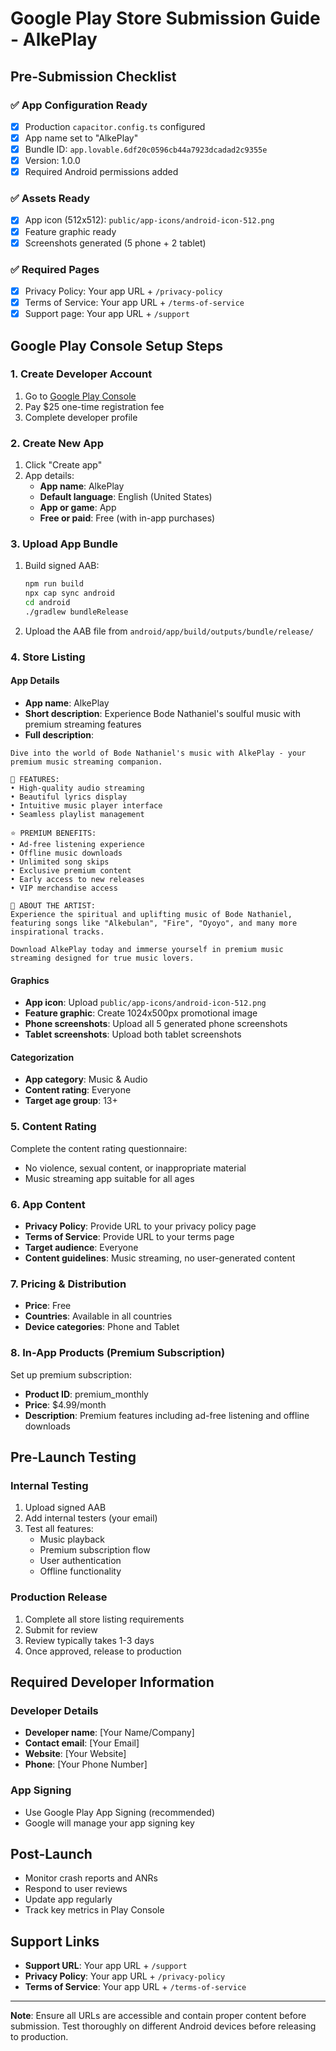 # Google Play Store Submission Guide - AlkePlay

## Pre-Submission Checklist

### ✅ App Configuration Ready
- [x] Production `capacitor.config.ts` configured
- [x] App name set to "AlkePlay"  
- [x] Bundle ID: `app.lovable.6df20c0596cb44a7923dcadad2c9355e`
- [x] Version: 1.0.0
- [x] Required Android permissions added

### ✅ Assets Ready
- [x] App icon (512x512): `public/app-icons/android-icon-512.png`
- [x] Feature graphic ready
- [x] Screenshots generated (5 phone + 2 tablet)

### ✅ Required Pages
- [x] Privacy Policy: Your app URL + `/privacy-policy`
- [x] Terms of Service: Your app URL + `/terms-of-service`
- [x] Support page: Your app URL + `/support`

## Google Play Console Setup Steps

### 1. Create Developer Account
1. Go to [Google Play Console](https://play.google.com/console)
2. Pay $25 one-time registration fee
3. Complete developer profile

### 2. Create New App
1. Click "Create app"
2. App details:
   - **App name**: AlkePlay
   - **Default language**: English (United States)
   - **App or game**: App
   - **Free or paid**: Free (with in-app purchases)

### 3. Upload App Bundle
1. Build signed AAB:
   ```bash
   npm run build
   npx cap sync android
   cd android
   ./gradlew bundleRelease
   ```
2. Upload the AAB file from `android/app/build/outputs/bundle/release/`

### 4. Store Listing
#### App Details
- **App name**: AlkePlay
- **Short description**: Experience Bode Nathaniel's soulful music with premium streaming features
- **Full description**:
```
Dive into the world of Bode Nathaniel's music with AlkePlay - your premium music streaming companion.

🎵 FEATURES:
• High-quality audio streaming
• Beautiful lyrics display
• Intuitive music player interface
• Seamless playlist management

⭐ PREMIUM BENEFITS:
• Ad-free listening experience
• Offline music downloads
• Unlimited song skips
• Exclusive premium content
• Early access to new releases
• VIP merchandise access

🎤 ABOUT THE ARTIST:
Experience the spiritual and uplifting music of Bode Nathaniel, featuring songs like "Alkebulan", "Fire", "Oyoyo", and many more inspirational tracks.

Download AlkePlay today and immerse yourself in premium music streaming designed for true music lovers.
```

#### Graphics
- **App icon**: Upload `public/app-icons/android-icon-512.png`
- **Feature graphic**: Create 1024x500px promotional image
- **Phone screenshots**: Upload all 5 generated phone screenshots
- **Tablet screenshots**: Upload both tablet screenshots

#### Categorization
- **App category**: Music & Audio
- **Content rating**: Everyone
- **Target age group**: 13+

### 5. Content Rating
Complete the content rating questionnaire:
- No violence, sexual content, or inappropriate material
- Music streaming app suitable for all ages

### 6. App Content
- **Privacy Policy**: Provide URL to your privacy policy page
- **Terms of Service**: Provide URL to your terms page
- **Target audience**: Everyone
- **Content guidelines**: Music streaming, no user-generated content

### 7. Pricing & Distribution
- **Price**: Free
- **Countries**: Available in all countries
- **Device categories**: Phone and Tablet

### 8. In-App Products (Premium Subscription)
Set up premium subscription:
- **Product ID**: premium_monthly
- **Price**: $4.99/month
- **Description**: Premium features including ad-free listening and offline downloads

## Pre-Launch Testing

### Internal Testing
1. Upload signed AAB
2. Add internal testers (your email)
3. Test all features:
   - Music playback
   - Premium subscription flow
   - User authentication
   - Offline functionality

### Production Release
1. Complete all store listing requirements
2. Submit for review
3. Review typically takes 1-3 days
4. Once approved, release to production

## Required Developer Information

### Developer Details
- **Developer name**: [Your Name/Company]
- **Contact email**: [Your Email]
- **Website**: [Your Website]
- **Phone**: [Your Phone Number]

### App Signing
- Use Google Play App Signing (recommended)
- Google will manage your app signing key

## Post-Launch
- Monitor crash reports and ANRs
- Respond to user reviews
- Update app regularly
- Track key metrics in Play Console

## Support Links
- **Support URL**: Your app URL + `/support`
- **Privacy Policy**: Your app URL + `/privacy-policy`
- **Terms of Service**: Your app URL + `/terms-of-service`

---

**Note**: Ensure all URLs are accessible and contain proper content before submission. Test thoroughly on different Android devices before releasing to production.